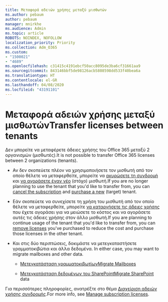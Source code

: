 ```yaml
---
title: Μεταφορά αδειών χρήσης μεταξύ μισθωτών
ms.author: pebaum
author: pebaum
manager: mnirkhe
ms.audience: Admin
ms.topic: article
ROBOTS: NOINDEX, NOFOLLOW
localization_priority: Priority
ms.collection: Adm_O365
ms.custom:
- "1500021"
- "4689"
ms.openlocfilehash: c31415c4191ebcf50acc8095de3ba6cf31661aa9
ms.sourcegitcommit: 843146bbf5de98126acb5808598dd533f40bea6a
ms.translationtype: HT
ms.contentlocale: el-GR
ms.lasthandoff: 04/08/2020
ms.locfileid: "43191101"
---
```

# <a name="transfer-licenses-between-tenants"></a><span data-ttu-id="d3531-102">Μεταφορά αδειών χρήσης μεταξύ μισθωτών</span><span class="sxs-lookup"><span data-stu-id="d3531-102">Transfer licenses between tenants</span></span>

<span data-ttu-id="d3531-103">Δεν μπορείτε να μεταφέρετε άδειες χρήσης του Office 365 μεταξύ 2 οργανισμών (μισθωτές).</span><span class="sxs-lookup"><span data-stu-id="d3531-103">It is not possible to transfer Office 365 licenses between 2 organizations (tenants).</span></span> 

- <span data-ttu-id="d3531-104">Αν δεν σκοπεύετε πλέον να χρησιμοποιήσετε τον μισθωτή από τον οποίο θέλετε να μεταφερθείτε, μπορείτε να [ακυρώσετε τη συνδρομή](https://admin.microsoft.com/Adminportal/Home?source=applauncher#/subscriptions) και [να αγοράσετε έναν νέο](https://products.office.com/compare-all-microsoft-office-products-b?rtc=1&activetab=tab:primaryr2) (στόχο) μισθωτή.</span><span class="sxs-lookup"><span data-stu-id="d3531-104">If you are no longer planning to use the tenant that you'd like to transfer from, you can [cancel the subscription](https://admin.microsoft.com/Adminportal/Home?source=applauncher#/subscriptions) and [purchase a new](https://products.office.com/compare-all-microsoft-office-products-b?rtc=1&activetab=tab:primaryr2) (target) tenant.</span></span>

- <span data-ttu-id="d3531-105">Εάν σκοπεύετε να συνεχίσετε τη χρήση του μισθωτή από τον οποίο θέλετε να μεταφερθείτε, μπορείτε [να καταργήσετε τις άδειες χρήσης](https://docs.microsoft.com/microsoft-365/commerce/licenses/buy-licenses?view=o365-worldwide) που έχετε αγοράσει για να μειώσετε το κόστος και να αγοράσετε αυτές τις άδειες χρήσης στον άλλο μισθωτή.</span><span class="sxs-lookup"><span data-stu-id="d3531-105">If you are planning to continue usage of the tenant that you'd like to transfer from, you can [remove licenses](https://docs.microsoft.com/microsoft-365/commerce/licenses/buy-licenses?view=o365-worldwide) you've purchased to reduce the cost and purchase those licenses in the other tenant.</span></span>

- <span data-ttu-id="d3531-106">Και στις δύο περιπτώσεις, δοκιμάστε να μετεγκαταστήσετε γραμματοκιβώτια και άλλα δεδομένα. </span><span class="sxs-lookup"><span data-stu-id="d3531-106">In either case, you may want to migrate mailboxes and other data.</span></span>

    - [<span data-ttu-id="d3531-107">Μετεγκατάσταση γραμματοκιβωτίων</span><span class="sxs-lookup"><span data-stu-id="d3531-107">Migrate Mailboxes</span></span>](https://docs.microsoft.com/Exchange/mailbox-migration/migrate-mailboxes-across-tenants)

    - <span data-ttu-id="d3531-108">[Μετεγκατάσταση δεδομένων του SharePoint](https://aka.ms/modernSpoAdminCenter/CloudContentMigrations)</span><span class="sxs-lookup"><span data-stu-id="d3531-108">[Migrate SharePoint](https://aka.ms/modernSpoAdminCenter/CloudContentMigrations) data</span></span>

<span data-ttu-id="d3531-109">Για περισσότερες πληροφορίες, ανατρέξτε στο θέμα [Διαχείριση αδειών χρήσης συνδρομής](https://docs.microsoft.com/microsoft-365/commerce/licenses/buy-licenses?view=o365-worldwide).</span><span class="sxs-lookup"><span data-stu-id="d3531-109">For more info, see [Manage subscription licenses](https://docs.microsoft.com/microsoft-365/commerce/licenses/buy-licenses?view=o365-worldwide).</span></span>
